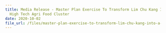 ```yaml
---
title: Media Release - Master Plan Exercise To Transform Lim Chu Kang Into A
  High Tech Agri Food Cluster
date: 2020-10-02
file_url: /files/master-plan-exercise-to-transform-lim-chu-kang-into-a-high-tech-agri-food-cluster.pdf
---
```




